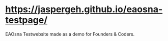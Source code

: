 # https://jaspergeh.github.io/eaosna-testpage/
EAOsna Testwebsite made as a demo for Founders & Coders.
